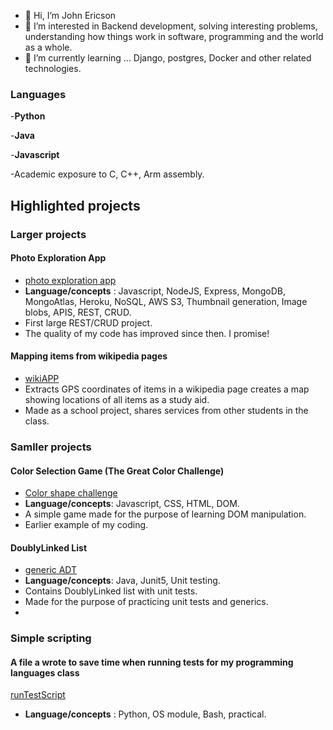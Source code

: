 - 👋 Hi, I’m John Ericson
- 👀 I’m interested in Backend development, solving interesting problems, understanding how things work in software, programming and the world as a whole.
- 🌱 I’m currently learning ... Django, postgres, Docker and other related technologies.


### Languages
-**Python**

-**Java**

-**Javascript**

-Academic exposure to C, C++, Arm assembly.

## Highlighted projects

### Larger projects

#### Photo Exploration App
- [photo exploration app](https://github.com/JREricson/photoAppV1)
- **Language/concepts** : Javascript, NodeJS, Express, MongoDB, MongoAtlas, Heroku, NoSQL, AWS S3, Thumbnail generation, Image blobs, APIS, REST, CRUD.
- First large REST/CRUD project.
- The quality of my code has improved since then. I promise!

#### Mapping items from wikipedia pages
- [wikiAPP](https://github.com/JREricson/SE_Project_WikiApp)
- Extracts GPS coordinates of items in a wikipedia page creates a map showing locations of all items as a study aid.
- Made as a school project, shares services from other students in the class.


### Samller projects
#### Color Selection Game (The Great Color Challenge)
 - [Color shape challenge](https://github.com/JREricson/GreatColorShapeChallenge)
 - **Language/concepts**: Javascript, CSS, HTML, DOM.
 - A simple game made for the purpose of learning DOM manipulation. 
 - Earlier example of my coding.

#### DoublyLinked List
 - [generic ADT](https://github.com/JREricson/GenericADT)
 - **Language/concepts**: Java, Junit5, Unit testing.
 - Contains DoublyLinked list with unit tests.
 - Made for the purpose of practicing unit tests and generics.
 - 
### Simple scripting


#### A file a wrote to save time when running tests for my programming languages class
[runTestScript](https://github.com/JREricson/ScriptsForRunningTests)
- **Language/concepts** : Python, OS module, Bash, practical.


<!-- #### A script I run to sort job listing I have applied to.
- **Language/concepts** : python/ OS module, Bash, pratical-->






